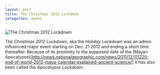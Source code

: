 ```yaml
---
layout: post
title: The Christmas 2012 Lockdown
categories: event
---
```


![The Christmas 2012 Lockdown](http://i.imgur.com/hfI2cM5.png)

The *Christmas 2012 Lockdown*, aka the *Holiday Lockdown* was an admin influenced major event starting on Dec. 21 2012 and ending a short time thereafter. Because of its proximity to the supposed date of the (Mayan Apocalypse)[http://news.nationalgeographic.com/news/2011/12/111220-end-of-world-2012-maya-calendar-explained-ancient-science/] it has also been called the *Apocalypse Lockdown*.

